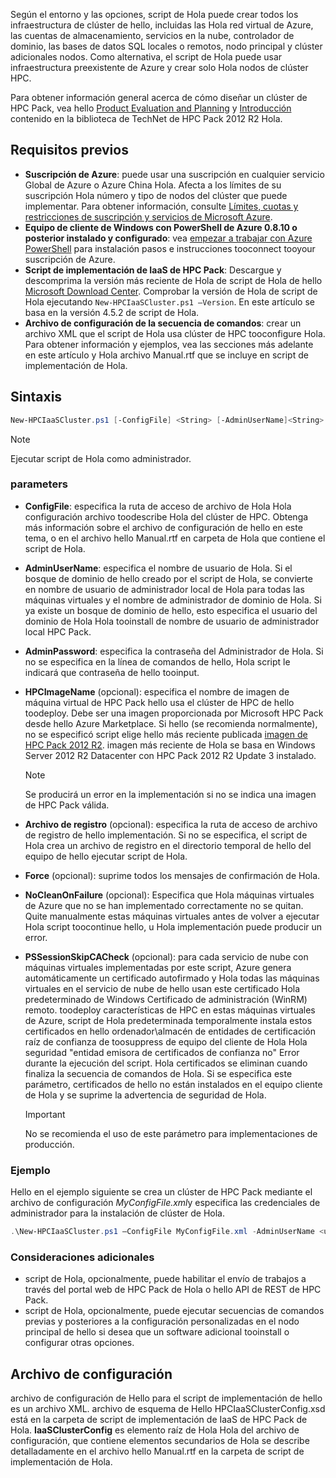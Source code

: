 



Según el entorno y las opciones, script de Hola puede crear todos los infraestructura de clúster de hello, incluidas las Hola red virtual de Azure, las cuentas de almacenamiento, servicios en la nube, controlador de dominio, las bases de datos SQL locales o remotos, nodo principal y clúster adicionales nodos. Como alternativa, el script de Hola puede usar infraestructura preexistente de Azure y crear solo Hola nodos de clúster HPC.

Para obtener información general acerca de cómo diseñar un clúster de HPC Pack, vea hello [Product Evaluation and Planning](https://technet.microsoft.com/library/jj899596.aspx) y [Introducción](https://technet.microsoft.com/library/jj899590.aspx) contenido en la biblioteca de TechNet de HPC Pack 2012 R2 Hola.

## <a name="prerequisites"></a>Requisitos previos
* **Suscripción de Azure**: puede usar una suscripción en cualquier servicio Global de Azure o Azure China Hola. Afecta a los límites de su suscripción Hola número y tipo de nodos del clúster que puede implementar. Para obtener información, consulte [Límites, cuotas y restricciones de suscripción y servicios de Microsoft Azure](../articles/azure-subscription-service-limits.md).
* **Equipo de cliente de Windows con PowerShell de Azure 0.8.10 o posterior instalado y configurado**: vea [empezar a trabajar con Azure PowerShell](/powershell/azureps-cmdlets-docs) para instalación pasos e instrucciones tooconnect tooyour suscripción de Azure.
* **Script de implementación de IaaS de HPC Pack**: Descargue y descomprima la versión más reciente de Hola de script de Hola de hello [Microsoft Download Center](https://www.microsoft.com/download/details.aspx?id=44949). Comprobar la versión de Hola de script de Hola ejecutando `New-HPCIaaSCluster.ps1 –Version`. En este artículo se basa en la versión 4.5.2 de script de Hola.
* **Archivo de configuración de la secuencia de comandos**: crear un archivo XML que el script de Hola usa clúster de HPC tooconfigure Hola. Para obtener información y ejemplos, vea las secciones más adelante en este artículo y Hola archivo Manual.rtf que se incluye en script de implementación de Hola.

## <a name="syntax"></a>Sintaxis
```PowerShell
New-HPCIaaSCluster.ps1 [-ConfigFile] <String> [-AdminUserName]<String> [[-AdminPassword] <String>] [[-HPCImageName] <String>] [[-LogFile] <String>] [-Force] [-NoCleanOnFailure] [-PSSessionSkipCACheck] [<CommonParameters>]
```
> [!NOTE]
> Ejecutar script de Hola como administrador.
> 
> 

### <a name="parameters"></a>parameters
* **ConfigFile**: especifica la ruta de acceso de archivo de Hola Hola configuración archivo toodescribe Hola del clúster de HPC. Obtenga más información sobre el archivo de configuración de hello en este tema, o en el archivo hello Manual.rtf en carpeta de Hola que contiene el script de Hola.
* **AdminUserName**: especifica el nombre de usuario de Hola. Si el bosque de dominio de hello creado por el script de Hola, se convierte en nombre de usuario de administrador local de Hola para todas las máquinas virtuales y el nombre de administrador de dominio de Hola. Si ya existe un bosque de dominio de hello, esto especifica el usuario del dominio de Hola Hola tooinstall de nombre de usuario de administrador local HPC Pack.
* **AdminPassword**: especifica la contraseña del Administrador de Hola. Si no se especifica en la línea de comandos de hello, Hola script le indicará que contraseña de hello tooinput.
* **HPCImageName** (opcional): especifica el nombre de imagen de máquina virtual de HPC Pack hello usa el clúster de HPC de hello toodeploy. Debe ser una imagen proporcionada por Microsoft HPC Pack desde hello Azure Marketplace. Si hello (se recomienda normalmente), no se especificó script elige hello más reciente publicada [imagen de HPC Pack 2012 R2](https://azure.microsoft.com/marketplace/partners/microsoft/hpcpack2012r2onwindowsserver2012r2/). imagen más reciente de Hola se basa en Windows Server 2012 R2 Datacenter con HPC Pack 2012 R2 Update 3 instalado.
  
  > [!NOTE]
  > Se producirá un error en la implementación si no se indica una imagen de HPC Pack válida.
  > 
  > 
* **Archivo de registro** (opcional): especifica la ruta de acceso de archivo de registro de hello implementación. Si no se especifica, el script de Hola crea un archivo de registro en el directorio temporal de hello del equipo de hello ejecutar script de Hola.
* **Force** (opcional): suprime todos los mensajes de confirmación de Hola.
* **NoCleanOnFailure** (opcional): Especifica que Hola máquinas virtuales de Azure que no se han implementado correctamente no se quitan. Quite manualmente estas máquinas virtuales antes de volver a ejecutar Hola script toocontinue hello, u Hola implementación puede producir un error.
* **PSSessionSkipCACheck** (opcional): para cada servicio de nube con máquinas virtuales implementadas por este script, Azure genera automáticamente un certificado autofirmado y Hola todas las máquinas virtuales en el servicio de nube de hello usan este certificado Hola predeterminado de Windows Certificado de administración (WinRM) remoto. toodeploy características de HPC en estas máquinas virtuales de Azure, script de Hola predeterminada temporalmente instala estos certificados en hello ordenador\\almacén de entidades de certificación raíz de confianza de toosuppress de equipo del cliente de Hola Hola seguridad "entidad emisora de certificados de confianza no" Error durante la ejecución del script. Hola certificados se eliminan cuando finaliza la secuencia de comandos de Hola. Si se especifica este parámetro, certificados de hello no están instalados en el equipo cliente de Hola y se suprime la advertencia de seguridad de Hola.
  
  > [!IMPORTANT]
  > No se recomienda el uso de este parámetro para implementaciones de producción.
  > 
  > 

### <a name="example"></a>Ejemplo
Hello en el ejemplo siguiente se crea un clúster de HPC Pack mediante el archivo de configuración *MyConfigFile.xml*y especifica las credenciales de administrador para la instalación de clúster de Hola.

```PowerShell
.\New-HPCIaaSCluster.ps1 –ConfigFile MyConfigFile.xml -AdminUserName <username> –AdminPassword <password>
```

### <a name="additional-considerations"></a>Consideraciones adicionales
* script de Hola, opcionalmente, puede habilitar el envío de trabajos a través del portal web de HPC Pack de Hola o hello API de REST de HPC Pack.
* script de Hola, opcionalmente, puede ejecutar secuencias de comandos previas y posteriores a la configuración personalizadas en el nodo principal de hello si desea que un software adicional tooinstall o configurar otras opciones.

## <a name="configuration-file"></a>Archivo de configuración
archivo de configuración de Hello para el script de implementación de hello es un archivo XML. archivo de esquema de Hello HPCIaaSClusterConfig.xsd está en la carpeta de script de implementación de IaaS de HPC Pack de Hola. **IaaSClusterConfig** es elemento raíz de Hola Hola del archivo de configuración, que contiene elementos secundarios de Hola se describe detalladamente en el archivo hello Manual.rtf en la carpeta de script de implementación de Hola.

